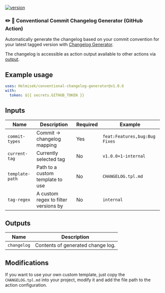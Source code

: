 [![version](https://img.shields.io/badge/version-1.0.6-yellow.svg)](https://semver.org)

### :pencil2: :page_with_curl: Conventional Commit Changelog Generator (GitHub Action)

Automatically generate the changelog based on your commit convention for your latest tagged version with [Changelog Generator](https://github.com/Helmisek/conventional-changelog-generator).

The changelog is accessible as action output available to other actions via [output](#outputs).

## Example usage

```yaml
uses: Helmisek/conventional-changelog-generator@v1.0.6
with:
  token: ${{ secrets.GITHUB_TOKEN }}
```

## Inputs

| Name            | Description                          | Required | Example                       |
| --------------- | ------------------------------------ | -------- | ----------------------------- |
| `commit-types`  | Commit -> changelog mapping          | Yes      | `feat:Features,bug:Bug Fixes` |
| `current-tag`   | Currently selected tag               | No       | `v1.0.0+1-internal`           |
| `template-path` | Path to a custom template to use     | No       | `CHANGELOG.tpl.md`            |
| `tag-regex`     | A custom regex to filter versions by | No       | `internal`                    |

## Outputs

| Name        | Description                       |
| ----------- | --------------------------------- |
| `changelog` | Contents of generated change log. |

## Modifications

If you want to use your own custom template, just copy the `CHANGELOG.tpl.md` into your project, modify it and
add the file path to the action configuration.
